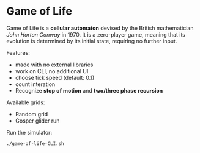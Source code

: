 # Game of Life
Game of Life is a **cellular automaton** devised by the British mathematician *John Horton Conway* in 1970.
It is a zero-player game, meaning that its evolution is determined by its initial state, requiring no further input.

Features:
- made with no external libraries
- work on CLI, no additional UI
- choose tick speed (default: 0.1)
- count interation
- Recognize **stop of motion** and **two/three phase recursion**

Available grids:
- Random grid
- Gosper glider run

Run the simulator:
```
./game-of-life-CLI.sh
```
